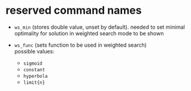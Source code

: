 # reserved command names

* `ws_min` (stores double value, unset by default).
  needed to set minimal optimality for solution in weighted search mode to be shown

* `ws_func` (sets function to be used in weighted search)  
  possible values:
  + `sigmoid`
  + `constant`
  + `hyperbola`
  + `limit{n}`
